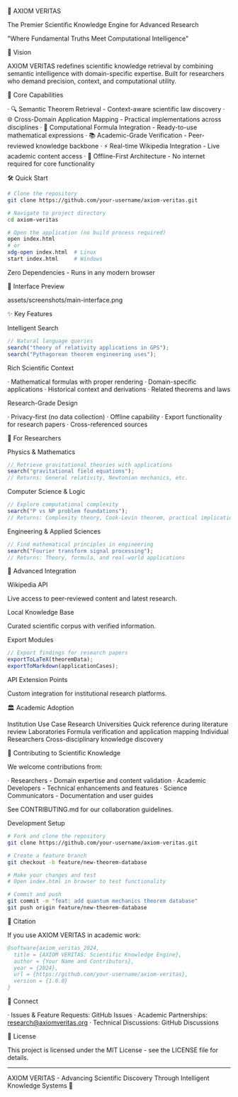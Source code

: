 🔬 AXIOM VERITAS

The Premier Scientific Knowledge Engine for Advanced Research

"Where Fundamental Truths Meet Computational Intelligence"

🌟 Vision

AXIOM VERITAS redefines scientific knowledge retrieval by combining semantic intelligence with domain-specific expertise. Built for researchers who demand precision, context, and computational utility.

🚀 Core Capabilities

· 🔍 Semantic Theorem Retrieval - Context-aware scientific law discovery
· 🌐 Cross-Domain Application Mapping - Practical implementations across disciplines
· 🧮 Computational Formula Integration - Ready-to-use mathematical expressions
· 📚 Academic-Grade Verification - Peer-reviewed knowledge backbone
· ⚡ Real-time Wikipedia Integration - Live academic content access
· 💾 Offline-First Architecture - No internet required for core functionality

🛠 Quick Start

```bash
# Clone the repository
git clone https://github.com/your-username/axiom-veritas.git

# Navigate to project directory
cd axiom-veritas

# Open the application (no build process required)
open index.html
# or
xdg-open index.html  # Linux
start index.html     # Windows
```

Zero Dependencies - Runs in any modern browser

🎨 Interface Preview

assets/screenshots/main-interface.png

✨ Key Features

Intelligent Search

```javascript
// Natural language queries
search("theory of relativity applications in GPS");
search("Pythagorean theorem engineering uses");
```

Rich Scientific Context

· Mathematical formulas with proper rendering
· Domain-specific applications
· Historical context and derivations
· Related theorems and laws

Research-Grade Design

· Privacy-first (no data collection)
· Offline capability
· Export functionality for research papers
· Cross-referenced sources

🧩 For Researchers

Physics & Mathematics

```javascript
// Retrieve gravitational theories with applications
search("gravitational field equations");
// Returns: General relativity, Newtonian mechanics, etc.
```

Computer Science & Logic

```javascript
// Explore computational complexity
search("P vs NP problem foundations");
// Returns: Complexity theory, Cook-Levin theorem, practical implications
```

Engineering & Applied Sciences

```javascript
// Find mathematical principles in engineering
search("Fourier transform signal processing");
// Returns: Theory, formula, and real-world applications
```

🔬 Advanced Integration

Wikipedia API

Live access to peer-reviewed content and latest research.

Local Knowledge Base

Curated scientific corpus with verified information.

Export Modules

```javascript
// Export findings for research papers
exportToLaTeX(theoremData);
exportToMarkdown(applicationCases);
```

API Extension Points

Custom integration for institutional research platforms.

🏛 Academic Adoption

Institution Use Case
Research Universities Quick reference during literature review
Laboratories Formula verification and application mapping
Individual Researchers Cross-disciplinary knowledge discovery

🤝 Contributing to Scientific Knowledge

We welcome contributions from:

· Researchers - Domain expertise and content validation
· Academic Developers - Technical enhancements and features
· Science Communicators - Documentation and user guides

See CONTRIBUTING.md for our collaboration guidelines.

Development Setup

```bash
# Fork and clone the repository
git clone https://github.com/your-username/axiom-veritas.git

# Create a feature branch
git checkout -b feature/new-theorem-database

# Make your changes and test
# Open index.html in browser to test functionality

# Commit and push
git commit -m "feat: add quantum mechanics theorem database"
git push origin feature/new-theorem-database
```

📜 Citation

If you use AXIOM VERITAS in academic work:

```bibtex
@software{axiom_veritas_2024,
  title = {AXIOM VERITAS: Scientific Knowledge Engine},
  author = {Your Name and Contributors},
  year = {2024},
  url = {https://github.com/your-username/axiom-veritas},
  version = {1.0.0}
}
```

🔗 Connect

· Issues & Feature Requests: GitHub Issues
· Academic Partnerships: research@axiomveritas.org
· Technical Discussions: GitHub Discussions

📄 License

This project is licensed under the MIT License - see the LICENSE file for details.

---

AXIOM VERITAS - Advancing Scientific Discovery Through Intelligent Knowledge Systems 🔭

